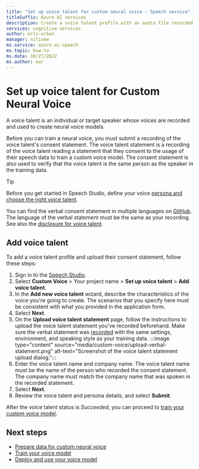 ```yaml
---
title: "Set up voice talent for custom neural voice - Speech service"
titleSuffix: Azure AI services
description: Create a voice talent profile with an audio file recorded by the voice talent, consenting to the usage of their speech data to train a custom voice model.
services: cognitive-services
author: eric-urban
manager: nitinme
ms.service: azure-ai-speech
ms.topic: how-to
ms.date: 10/27/2022
ms.author: eur
---
```


# Set up voice talent for Custom Neural Voice

A voice talent is an individual or target speaker whose voices are recorded and used to create neural voice models. 

Before you can train a neural voice, you must submit a recording of the voice talent's consent statement. The voice talent statement is a recording of the voice talent reading a statement that they consent to the usage of their speech data to train a custom voice model. The consent statement is also used to verify that the voice talent is the same person as the speaker in the training data. 

> [!TIP]
> Before you get started in Speech Studio, define your voice [persona and choose the right voice talent](record-custom-voice-samples.md#choose-your-voice-talent).

You can find the verbal consent statement in multiple languages on [GitHub](https://github.com/Azure-Samples/Cognitive-Speech-TTS/blob/master/CustomVoice/script/verbal-statement-all-locales.txt). The language of the verbal statement must be the same as your recording. See also the [disclosure for voice talent](/legal/cognitive-services/speech-service/disclosure-voice-talent?context=/azure/ai-services/speech-service/context/context).

## Add voice talent

To add a voice talent profile and upload their consent statement, follow these steps:

1. Sign in to the [Speech Studio](https://aka.ms/speechstudio/customvoice).
1. Select **Custom Voice** > Your project name > **Set up voice talent** > **Add voice talent**. 
1. In the **Add new voice talent** wizard, describe the characteristics of the voice you're going to create. The scenarios that you specify here must be consistent with what you provided in the application form.
1. Select **Next**.
1. On the **Upload voice talent statement** page, follow the instructions to upload the voice talent statement you've recorded beforehand. Make sure the verbal statement was [recorded](record-custom-voice-samples.md) with the same settings, environment, and speaking style as your training data.
    :::image type="content" source="media/custom-voice/upload-verbal-statement.png" alt-text="Screenshot of the voice talent statement upload dialog.":::
1. Enter the voice talent name and company name. The voice talent name must be the name of the person who recorded the consent statement. The company name must match the company name that was spoken in the recorded statement.
1. Select **Next**.
1. Review the voice talent and persona details, and select **Submit**.

After the voice talent status is *Succeeded*, you can proceed to [train your custom voice model](how-to-custom-voice-create-voice.md).

## Next steps

- [Prepare data for custom neural voice](how-to-custom-voice-prepare-data.md)
- [Train your voice model](how-to-custom-voice-create-voice.md)
- [Deploy and use your voice model](how-to-deploy-and-use-endpoint.md)
